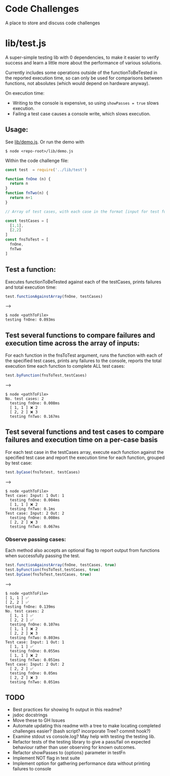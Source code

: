 # Code Challenges

A place to store and discuss code challenges


# lib/test.js
A super-simple testing lib with 0 dependencies, to make it easier to verify success and learn a little more about the performance of various solutions.

Currently includes some operations outside of the functionToBeTested in the reported execution time, so can only be used for comparisons between functions, not absolutes (which would depend on hardware anyway).

On execution time:
- Writing to the console is expensive, so using `showPasses = true` slows execution.
- Failing a test case causes a console write, which slows execution.

## Usage:
See [lib/demo.js](https://github.com/DBBrowne/code-challenges-public/blob/main/lib/demo.js). Or run the demo with 
```console
$ node <repo-root>/lib/demo.js
```

Within the code challenge file:
```javascript
const test  = require('../lib/test')

function fnOne (n) {
  return n
}
function fnTwo(n) {
  return n+1
}

// Array of test cases, with each case in the format [input for test function, expected return from test function]

const testCases = [
  [1,1],
  [2,2]
]
const fnsToTest = [
  fnOne,
  fnTwo
]
```


## Test a function:
Executes functionToBeTested against each of the testCases, prints failures and total execution time:
```javascript
test.functionAgainstArray(fnOne, testCases) 
```
-->
```console
$ node <pathToFile>
testing fnOne: 0.093ms
```

## Test several functions to compare failures and execution time across the array of inputs:
For each function in the fnsToTest argument, runs the function with each of the specified test cases, prints any failures to the console, reports the total execution time each function to complete ALL test cases:
```javascript
test.byFunction(fnsToTest,testCases)
```
-->
```console
$ node <pathToFile>
No. test cases: 2
  testing fnOne: 0.008ms
  [ 1, 1 ] ❌ 2
  [ 2, 2 ] ❌ 3
  testing fnTwo: 0.167ms
```

## Test several functions and test cases to compare failures and execution time on a per-case basis
For each test case in the testCases array, execute each function against the specified test case and report the execution time for each function, grouped by test case:
```javascript
test.byCase(fnsTotest, testCases)
```
-->
```console
$ node <pathToFile>
Test case: Input: 1 Out: 1
  testing fnOne: 0.004ms
  [ 1, 1 ] ❌ 2
  testing fnTwo: 0.1ms
Test case: Input: 2 Out: 2
  testing fnOne: 0.008ms
  [ 2, 2 ] ❌ 3
  testing fnTwo: 0.067ms
```


### Observe passing cases:
Each method also accepts an optional flag to report output from functions when successfully passing the test.
```javascript
test.functionAgainstArray(fnOne, testCases, true)
test.byFunction(fnsToTest,testCases, true)
test.byCase(fnsToTest,testCases, true)
```
-->
```console
$ node <pathToFile>
[ 1, 1 ] ✅
[ 2, 2 ] ✅
testing fnOne: 0.139ms
No. test cases: 2
  [ 1, 1 ] ✅
  [ 2, 2 ] ✅
  testing fnOne: 0.107ms
  [ 1, 1 ] ❌ 2
  [ 2, 2 ] ❌ 3
  testing fnTwo: 0.803ms
Test case: Input: 1 Out: 1
  [ 1, 1 ] ✅
  testing fnOne: 0.055ms
  [ 1, 1 ] ❌ 2
  testing fnTwo: 0.051ms
Test case: Input: 2 Out: 2
  [ 2, 2 ] ✅
  testing fnOne: 0.05ms
  [ 2, 2 ] ❌ 3
  testing fnTwo: 0.051ms
```


## TODO
 - Best practices for  showing fn output in this readme?
 - jsdoc docstrings
 - Move these to GH Issues
 - Automate updating this readme with a tree to make locating completed challenges easier? (bash script? incorporate Tree? commit hook?) 
 - Examine stdout vs console.log?  May help with testing the testing lib.
 - Refactor tests of the testing library to give a pass/fail on expected behaviour rather than user observing for known outcomes.
 - Refactor showPasses to {options} parameter in testFn
 - Implement NOT flag in test suite
 - Implement option for gathering performance data without printing failures to console